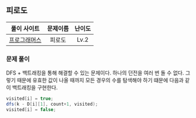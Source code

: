 ## 피로도
|풀이 사이트|문제이름|난이도|
|:---:|:---:|:---:|
| [프로그래머스](https://school.programmers.co.kr/learn/courses/30/lessons/87946)|피로도|Lv.2|

### 문제 풀이
DFS + 백트래킹을 통해 해결할 수 있는 문제이다. 하나의 던전을 여러 번 돌 수 없다. 그렇기 때문에 유효한 값이 나올 때까지 모든 경우의 수를 탐색해야 하기 떄문에 다음과 같이 백트래킹을 구현한다. 
```java
visited[i] = true;
dfs(k - D[i][1], count+1, visited);
visited[i] = false;
```